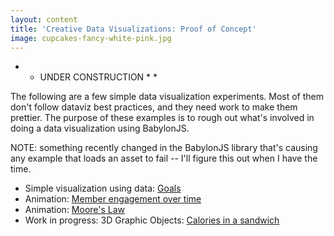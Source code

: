 ```yaml
---
layout: content
title: 'Creative Data Visualizations: Proof of Concept'
image: cupcakes-fancy-white-pink.jpg
---
```


  * * UNDER CONSTRUCTION * * 

<p> The following are a few simple data visualization experiments. Most of them don't follow dataviz best practices, and they need work to make them prettier. The purpose of these examples is to rough out what's involved in doing a data visualization using BabylonJS. </p>

<p> NOTE: something recently changed in the BabylonJS library that's causing any example that loads an asset to fail -- I'll figure this out when I have the time.</p>

<ul>
<li> Simple visualization using data: <a href="dataviz/goals/index.html">Goals</a></li>
<li> Animation:  <a href="dataviz/engagement/index.html">Member engagement over time</a></li>
<li> Animation:  <a href="dataviz/moores-law/index.html">Moore's Law</a></li>
<li> Work in progress: 3D Graphic Objects:  <a href="dataviz/sandwich/index.html">Calories in a sandwich</a></li>
</ul>

   